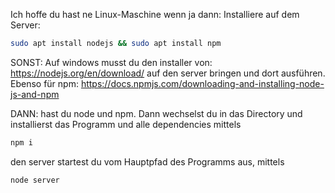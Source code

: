 Ich hoffe du hast ne Linux-Maschine wenn ja dann:
Installiere auf dem Server:

```bash
sudo apt install nodejs && sudo apt install npm
```


SONST:
Auf windows musst du den installer von: https://nodejs.org/en/download/ auf den server bringen und dort ausführen. Ebenso für npm: https://docs.npmjs.com/downloading-and-installing-node-js-and-npm



DANN:
hast du node und npm. Dann wechselst du in das Directory und installierst das Programm und alle dependencies mittels
```bash
npm i
```

den server startest du vom Hauptpfad des Programms aus, mittels
```bash
node server
```